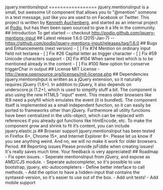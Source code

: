 jquery.mentionsInput ================= jquery.mentionsInput is a small, but awesome UI component that allows you to "@mention" someone in a text message, just like you are used to on Facebook or Twitter. This project is written by [Kenneth Auchenberg](http://kenneth.io), and started as an internal project at [Podio](http://podio.com), but has then been open sourced to give it a life in the community. ## Introduction To get started -- checkout http://podio.github.com/jquery-mentions-input ## Latest release 1.6.0 (2015-Jan-7) -- https://github.com/podio/jquery-mentions-input/releases/tag/1.6.0 ## Bugs and Enhancements (next version) - [ ] Fix #74 Mention on ordinary input field not textarea - [ ] Fix #26 Capital letter as trigger character - [ ] Fix #59 Unicode characters support - [X] Fix #104 When same text which is to be mentioned already in the content - [ ] Fix #100 New option for conserve triggerChar in output ## License MIT License - http://www.opensource.org/licenses/mit-license.php ## Dependencies jquery.mentionsInput is written as a jQuery extension, so it naturally requires jQuery (1.6+). In addition to jQuery, it also depends on underscore.js (1.2+), which is used to simplify stuff a bit. The component is also using the new HTML5 "input" event. This means older browsers like IE8 need a polyfill which emulates the event (it is bundled). The component itself is implemented as a small independent function, so it can easily be ported to frameworks other than jQuery. Furthermore all utility functions have been centralized in the utils-object, which can be replaced with references if you already got functions like htmlEncode, etc. To make the component grow and shrink to fit it’s content, you can include jquery.elastic.js ## Browser support jquery.mentionsInput has been tested in Firefox 6+, Chrome 15+, and Internet Explorer 8+. Please let us know if you see anything weird. And no, we will no make it work for older browsers. Period. ## Reporting issues Please provide jsFiddle when creating issues! It's really saves much time. Your feedback is very appreciated! ## Roadmap - Fix open issues. - Seperate mentionsInput from jQuery, and expose as AMD/CJS module. - Seperate autocompleter, so it's possible to use bootstrap, jquery, etc-autocompleters - Define better interface to call methods. - Add the option to have a hidden-input that contains the syntaxed-version, so it's easier to use out of the box. - Add unit tests! - Add mobile support